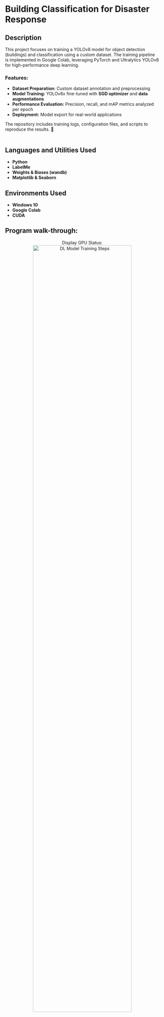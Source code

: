 <h1>Building Classification for Disaster Response</h1>

<h2>Description</h2>
This project focuses on training a YOLOv8 model for object detection (buildings) and classification using a custom dataset. The training pipeline is implemented in Google Colab, leveraging PyTorch and Ultralytics YOLOv8 for high-performance deep learning.  

### Features:  
- **Dataset Preparation:** Custom dataset annotation and preprocessing  
- **Model Training:** YOLOv8x fine-tuned with **SGD optimizer** and **data augmentations**  
- **Performance Evaluation:** Precision, recall, and mAP metrics analyzed per epoch  
- **Deployment:** Model export for real-world applications  

The repository includes training logs, configuration files, and scripts to reproduce the results. 🚀  
<br />


<h2>Languages and Utilities Used</h2>

- <b>Python</b> 
- <b>LabelMe</b>
- <b>Weights & Biases (wandb)</b> 
- <b>Matplotlib & Seaborn</b>

<h2>Environments Used </h2>

- <b>Windows 10</b>
- <b>Google Colab</b>
- <b>CUDA</b>

<h2>Program walk-through:</h2>

<p align="center">
Display GPU Status: <br/>
<img src="https://i.imgur.com/IP2fmVn.png" height="80%" width="80%" alt="DL Model Training Steps"/>
<br />
<br />
Install Libraries:  <br/>
<img src="https://i.imgur.com/SXILpO4.png" height="80%" width="80%" alt="DL Model Training Steps"/>
<br />
<br />
Import Required Libraries: <br/>
<img src="https://i.imgur.com/q6ilmpW.png" height="80%" width="80%" alt="DL Model Training Steps"/>
<br />
<br />
Mount Google Drive:  <br/>
<img src="https://i.imgur.com/uYGg1cW.png" height="80%" width="80%" alt="DL Model Training Steps"/>
<br />
<br />
Train the Building Classification Model:  <br/>
<img src="https://i.imgur.com/ZoWPFzc.png" height="80%" width="80%" alt="Disk Sanitization Steps"/>
<br />
<br />
Training Completion Summary and Performance Metrics:  <br/>
<img src="https://i.imgur.com/sq09Qav.png" height="80%" width="80%" alt="Disk Sanitization Steps"/>
<br />
<br />
Model Detection of Buildings, Highlighting Damage and Structural Types.:  <br/>
<img src="https://i.imgur.com/iTeh9G6.jpeg" height="80%" width="80%" alt="Disk Sanitization Steps"/>
</p>

<!--
 ```diff
- text in red
+ text in green
! text in orange
# text in gray
@@ text in purple (and bold)@@
```
--!>
